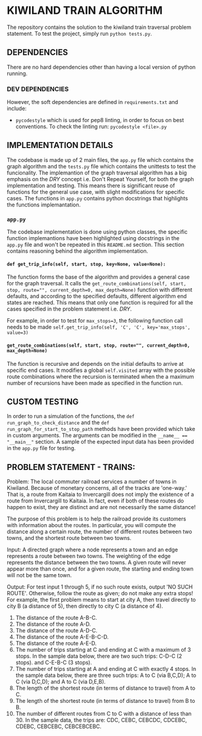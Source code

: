 # KIWILAND TRAIN ALGORITHM
The repository contains the solution to the kiwiland train traversal problem statement. To test the project,
simply run `python tests.py`.

## DEPENDENCIES
There are no hard dependencies other than having a local version of python running. 

### DEV DEPENDENCIES
However, the soft dependencies are defined in `requirements.txt` and include:
* `pycodestyle` which is used for pep8 linting, in order to focus on best conventions. To check the linting run: `pycodestyle <file>.py`

## IMPLEMENTATION DETAILS
The codebase is made up of 2 main files, the `app.py` file which contains the graph algorithm and the `tests.py` file which contains the unittests to test the funcionality. The implemantion of the graph traversal algorithm has a big emphasis on the *DRY* concept i.e. Don't Repeat Yourself, for both the graph implementation and testing. This means there is significant reuse of functions for the general use case, with slight modifications for specific cases. The functions in `app.py` contains python docstrings that highlights the functions implemantation.

### `app.py`

The codebase implementation is done using python classes, the specific function implemantions have been highlighted using docstrings in the `app.py` file and won't be repeated in this `README.md` section. This section contains reasoning behind the algorithm implementation.

#### `def get_trip_info(self, start, stop, key=None, value=None):`
The function forms the base of the algorithm and provides a general case for the graph traversal. It calls the `get_route_combinations(self, start, stop, route="", current_depth=0, max_depth=None)` function with different defaults, and according to the specified defaults, different algorithm end states are reached. This means that only one function is required for all the cases specified in the problem statement i.e. *DRY*. 

For example, in order to test for `max_stops=3`, the following function call needs to be made `self.get_trip_info(self, 'C', 'C', key='max_stops', value=3)`

#### `get_route_combinations(self, start, stop, route="", current_depth=0, max_depth=None)`
The function is recursive and depends on the initial defaults to arrive at specific end cases. It modifies a global `self.visited` array with the possible route combinations where the recursion is terminated when the a maximum number of recursions have been made as specified in the function run. 


## CUSTOM TESTING
In order to run a simulation of the functions, the `def run_graph_to_check_distance` and the  `def run_graph_for_start_to_stop_path` methods have been provided which take in custom arguments. The arguments can be modified in the `__name__ == "__main__"` section. A sample of the expected input data has been provided in the `app.py` file for testing.

## PROBLEM STATEMENT - TRAINS:

Problem:  The local commuter railroad services a number of towns in Kiwiland.  Because of monetary concerns, all of the tracks are 'one-way.' That is, a route from Kaitaia to Invercargill does not imply the existence of a route from Invercargill to Kaitaia.  In fact, even if both of these routes do happen to exist, they are distinct and are not necessarily the same distance!

The purpose of this problem is to help the railroad provide its customers with information about the routes.  In particular, you will compute the distance along a certain route, the number of different routes between two
towns, and the shortest route between two towns.

Input:  A directed graph where a node represents a town and an edge represents a route between two towns.  The weighting of the edge represents the distance between the two towns.  A given route will never appear more than once, and for a given route, the starting and ending town will not be the same town.

Output: For test input 1 through 5, if no such route exists, output 'NO SUCH ROUTE'.  Otherwise, follow the route as given; do not make any extra stops!  For example, the first problem means to start at city A, then 
travel directly to city B (a distance of 5), then directly to city C (a distance of 4).

1. The distance of the route A-B-C.
2. The distance of the route A-D.
3. The distance of the route A-D-C.
4. The distance of the route A-E-B-C-D.
5. The distance of the route A-E-D.
6. The number of trips starting at C and ending at C with a maximum of 3
stops.  In the sample data below, there are two such trips: C-D-C (2
stops). and C-E-B-C (3 stops).
7. The number of trips starting at A and ending at C with exactly 4 stops.
In the sample data below, there are three such trips: A to C (via B,C,D); A
to C (via D,C,D); and A to C (via D,E,B).
8. The length of the shortest route (in terms of distance to travel) from A
to C.
9. The length of the shortest route (in terms of distance to travel) from B
to B.
10. The number of different routes from C to C with a distance of less than 30.
In the sample data, the trips are: CDC, CEBC, CEBCDC, CDCEBC, CDEBC,
CEBCEBC, CEBCEBCEBC.